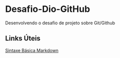 # Desafio-Dio-GitHub
Desenvolvendo o desafio de projeto sobre Git/Github

## Links Úteis
[Sintaxe Básica Markdown](https://www.markdownguide.org/basic-syntax/) 
